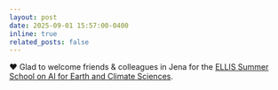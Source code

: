 ```yaml
---
layout: post
date: 2025-09-01 15:57:00-0400
inline: true
related_posts: false
---
```


:heart: Glad to welcome friends & colleagues in Jena for the [ELLIS Summer School on AI for Earth and Climate Sciences](https://www.ellis-jena.eu/summer-school-2025/).